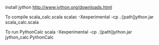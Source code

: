 install jython
http://www.jython.org/downloads.html

To compile scala_calc.scala
scalac -Xexperimental -cp .:[path]jython.jar scala_calc.scala 

To run PythonCalc
scala -Xexperimental -cp .:[path]jython.jar jython_calc.PythonCalc

